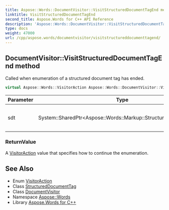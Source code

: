 ```yaml
---
title: Aspose::Words::DocumentVisitor::VisitStructuredDocumentTagEnd method
linktitle: VisitStructuredDocumentTagEnd
second_title: Aspose.Words for C++ API Reference
description: 'Aspose::Words::DocumentVisitor::VisitStructuredDocumentTagEnd method. Called when enumeration of a structured document tag has ended in C++.'
type: docs
weight: 47000
url: /cpp/aspose.words/documentvisitor/visitstructureddocumenttagend/
---
```

## DocumentVisitor::VisitStructuredDocumentTagEnd method


Called when enumeration of a structured document tag has ended.

```cpp
virtual Aspose::Words::VisitorAction Aspose::Words::DocumentVisitor::VisitStructuredDocumentTagEnd(System::SharedPtr<Aspose::Words::Markup::StructuredDocumentTag> sdt)
```


| Parameter | Type | Description |
| --- | --- | --- |
| sdt | System::SharedPtr\<Aspose::Words::Markup::StructuredDocumentTag\> | The object that is being visited. |

### ReturnValue

A [VisitorAction](../../visitoraction/) value that specifies how to continue the enumeration.

## See Also

* Enum [VisitorAction](../../visitoraction/)
* Class [StructuredDocumentTag](../../../aspose.words.markup/structureddocumenttag/)
* Class [DocumentVisitor](../)
* Namespace [Aspose::Words](../../)
* Library [Aspose.Words for C++](../../../)
